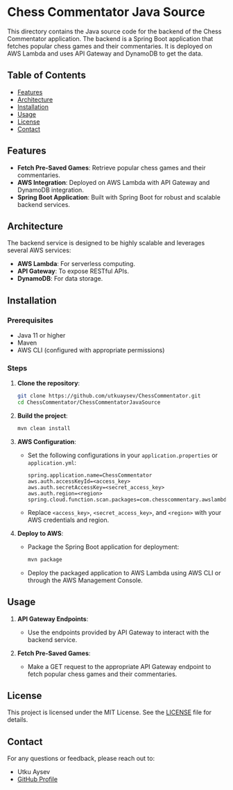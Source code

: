 # Chess Commentator Java Source

This directory contains the Java source code for the backend of the Chess Commentator application. The backend is a Spring Boot application that fetches popular chess games and their commentaries. It is deployed on AWS Lambda and uses API Gateway and DynamoDB to get the data.

## Table of Contents

- [Features](#features)
- [Architecture](#architecture)
- [Installation](#installation)
- [Usage](#usage)
- [License](#license)
- [Contact](#contact)

## Features

- **Fetch Pre-Saved Games**: Retrieve popular chess games and their commentaries.
- **AWS Integration**: Deployed on AWS Lambda with API Gateway and DynamoDB integration.
- **Spring Boot Application**: Built with Spring Boot for robust and scalable backend services.

## Architecture

The backend service is designed to be highly scalable and leverages several AWS services:

- **AWS Lambda**: For serverless computing.
- **API Gateway**: To expose RESTful APIs.
- **DynamoDB**: For data storage.

## Installation

### Prerequisites

- Java 11 or higher
- Maven
- AWS CLI (configured with appropriate permissions)

### Steps

1. **Clone the repository**:
    ```bash
    git clone https://github.com/utkuaysev/ChessCommentator.git
    cd ChessCommentator/ChessCommentatorJavaSource
    ```

2. **Build the project**:
    ```bash
    mvn clean install
    ```

3. **AWS Configuration**:
    - Set the following configurations in your `application.properties` or `application.yml`:

      ```properties
      spring.application.name=ChessCommentator
      aws.auth.accessKeyId=<access_key>
      aws.auth.secretAccessKey=<secret_access_key>
      aws.auth.region=<region>
      spring.cloud.function.scan.packages=com.chesscommentary.awslambda
      ```

    - Replace `<access_key>`, `<secret_access_key>`, and `<region>` with your AWS credentials and region.

4. **Deploy to AWS**:
    - Package the Spring Boot application for deployment:
      ```bash
      mvn package
      ```
    - Deploy the packaged application to AWS Lambda using AWS CLI or through the AWS Management Console.

## Usage

1. **API Gateway Endpoints**:
    - Use the endpoints provided by API Gateway to interact with the backend service.

2. **Fetch Pre-Saved Games**:
    - Make a GET request to the appropriate API Gateway endpoint to fetch popular chess games and their commentaries.

## License

This project is licensed under the MIT License. See the [LICENSE](LICENSE) file for details.

## Contact

For any questions or feedback, please reach out to:

- Utku Aysev
- [GitHub Profile](https://github.com/utkuaysev)
